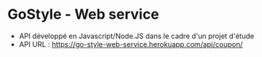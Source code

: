 # GoStyle - Web service


- API développé en Javascript/Node.JS dans le cadre d'un projet d'étude
- API URL : https://go-style-web-service.herokuapp.com/api/coupon/
